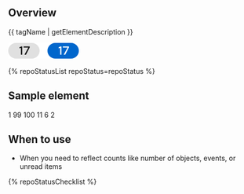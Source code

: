 ## Overview

{{ tagName | getElementDescription }}

<uxdot-example width-adjustment="72px">
  <img src="./badge-sample-element.png" alt="Two badges; from left to right, one badge has a light gray background with a dark gray counter number and the other badge has a blue background with a white counter number">
</uxdot-example>

{% repoStatusList repoStatus=repoStatus %}


## Sample element

<rh-badge number="1" aria-label="1 new message">1</rh-badge>
<rh-badge number="99" state="info" aria-label="99 details">99</rh-badge>
<rh-badge number="100" threshold="99" state="moderate" aria-label="99+ details">100</rh-badge>
<rh-badge number="11" threshold="10" state="success" aria-label="10+ items">11</rh-badge>
<rh-badge number="6" state="important" aria-label="6 overdue tasks">6</rh-badge>
<rh-badge number="2" state="critical" aria-label="2 errors">2</rh-badge>

## When to use

  - When you need to reflect counts like number of objects, events, or unread items


{% repoStatusChecklist %}
